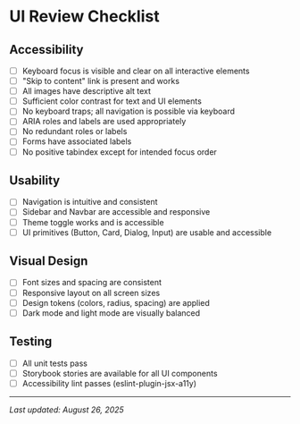 # UI Review Checklist

## Accessibility
- [ ] Keyboard focus is visible and clear on all interactive elements
- [ ] "Skip to content" link is present and works
- [ ] All images have descriptive alt text
- [ ] Sufficient color contrast for text and UI elements
- [ ] No keyboard traps; all navigation is possible via keyboard
- [ ] ARIA roles and labels are used appropriately
- [ ] No redundant roles or labels
- [ ] Forms have associated labels
- [ ] No positive tabindex except for intended focus order

## Usability
- [ ] Navigation is intuitive and consistent
- [ ] Sidebar and Navbar are accessible and responsive
- [ ] Theme toggle works and is accessible
- [ ] UI primitives (Button, Card, Dialog, Input) are usable and accessible

## Visual Design
- [ ] Font sizes and spacing are consistent
- [ ] Responsive layout on all screen sizes
- [ ] Design tokens (colors, radius, spacing) are applied
- [ ] Dark mode and light mode are visually balanced

## Testing
- [ ] All unit tests pass
- [ ] Storybook stories are available for all UI components
- [ ] Accessibility lint passes (eslint-plugin-jsx-a11y)

---
_Last updated: August 26, 2025_
